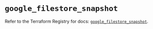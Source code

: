 # `google_filestore_snapshot`

Refer to the Terraform Registry for docs: [`google_filestore_snapshot`](https://registry.terraform.io/providers/hashicorp/google-beta/6.33.0/docs/resources/google_filestore_snapshot).
